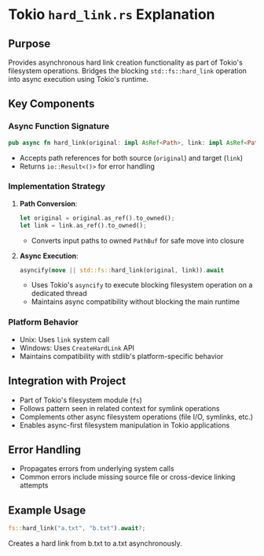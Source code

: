 # Tokio `hard_link.rs` Explanation

## Purpose
Provides asynchronous hard link creation functionality as part of Tokio's filesystem operations. Bridges the blocking `std::fs::hard_link` operation into async execution using Tokio's runtime.

## Key Components

### Async Function Signature
```rust
pub async fn hard_link(original: impl AsRef<Path>, link: impl AsRef<Path>) -> io::Result<()>
```
- Accepts path references for both source (`original`) and target (`link`)
- Returns `io::Result<()>` for error handling

### Implementation Strategy
1. **Path Conversion**:
   ```rust
   let original = original.as_ref().to_owned();
   let link = link.as_ref().to_owned();
   ```
   - Converts input paths to owned `PathBuf` for safe move into closure

2. **Async Execution**:
   ```rust
   asyncify(move || std::fs::hard_link(original, link)).await
   ```
   - Uses Tokio's `asyncify` to execute blocking filesystem operation on a dedicated thread
   - Maintains async compatibility without blocking the main runtime

### Platform Behavior
- Unix: Uses `link` system call
- Windows: Uses `CreateHardLink` API
- Maintains compatibility with stdlib's platform-specific behavior

## Integration with Project
- Part of Tokio's filesystem module (`fs`)
- Follows pattern seen in related context for symlink operations
- Complements other async filesystem operations (file I/O, symlinks, etc.)
- Enables async-first filesystem manipulation in Tokio applications

## Error Handling
- Propagates errors from underlying system calls
- Common errors include missing source file or cross-device linking attempts

## Example Usage
```rust
fs::hard_link("a.txt", "b.txt").await?;
```
Creates a hard link from b.txt to a.txt asynchronously.

